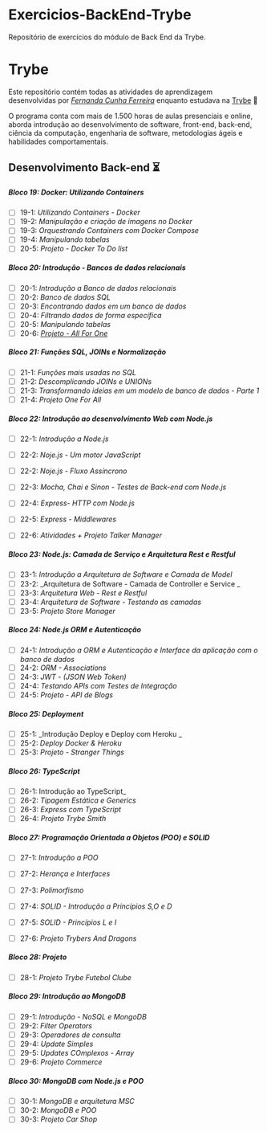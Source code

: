 # Exercicios-BackEnd-Trybe
Repositório de exercícios do módulo de Back End da Trybe.

# Trybe

Este repositório contém todas as atividades de aprendizagem desenvolvidas por _[Fernanda Cunha Ferreira](https://www.linkedin.com/in/fefcufe/)_ enquanto estudava na [Trybe](https://www.betrybe.com/) :rocket:


O programa conta com mais de 1.500 horas de aulas presenciais e online, aborda introdução ao desenvolvimento de software, front-end, back-end, ciência da computação, engenharia de software, metodologias ágeis e habilidades comportamentais.

## Desenvolvimento Back-end :hourglass_flowing_sand:

##### Bloco 19: Docker: Utilizando Containers

- [ ] 19-1: _Utilizando Containers - Docker_
- [ ] 19-2: _Manipulação e criação de imagens no Docker_
- [ ] 19-3: _Orquestrando Containers com Docker Compose_
- [ ] 19-4: _Manipulando tabelas_
- [ ] 20-5: _Projeto - Docker To Do list_

##### Bloco 20: Introdução - Bancos de dados relacionais

- [ ] 20-1: _Introdução a Banco de dados relacionais_
- [ ] 20-2: _Banco de dados SQL_
- [ ] 20-3: _Encontrando dados em um banco de dados_
- [ ] 20-4: _Filtrando dados de forma específica_
- [ ] 20-5: _Manipulando tabelas_
- [ ] 20-6: _[Projeto - All For One]()_

##### Bloco 21: Funções SQL, JOINs e Normalização

- [ ] 21-1: _Funções mais usadas no SQL_
- [ ] 21-2: _Descomplicando JOINs e UNIONs_
- [ ] 21-3: _Transformando ideias em um modelo de banco de dados - Parte 1_
- [ ] 21-4: _Projeto One For All_

##### Bloco 22: Introdução ao desenvolvimento Web com Node.js

- [ ] 22-1: _Introdução a Node.js_
- [ ] 22-2: _Noje.js - Um motor JavaScript_
- [ ] 22-2: _Noje.js - Fluxo Assíncrono_
- [ ] 22-3: _Mocha, Chai e Sinon - Testes de Back-end com Node.js_
- [ ] 22-4: _Express- HTTP com Node.js_
- [ ] 22-5: _Express - Middlewares_
- [ ] 22-6: _Atividades + Projeto Talker Manager_


##### Bloco 23: Node.js: Camada de Serviço e Arquitetura Rest e Restful

- [ ] 23-1: _Introdução a Arquitetura de Software e Camada de Model_
- [ ] 23-2: _Arquitetura de Software - Camada de Controller e Service _
- [ ] 23-3: _Arquitetura Web - Rest e Restful_
- [ ] 23-4: _Arquitetura de Software - Testando as camadas_
- [ ] 23-5: _Projeto Store Manager_

##### Bloco 24: Node.js ORM e Autenticação

- [ ] 24-1: _Introdução a ORM e Autenticação e Interface da aplicação com o banco de dados_
- [ ] 24-2: _ORM - Associations_
- [ ] 24-3: _JWT - (JSON Web Token)_
- [ ] 24-4: _Testando APIs com Testes de Integração_
- [ ] 24-5: _Projeto - API de Blogs_

##### Bloco 25: Deployment

- [ ] 25-1: _Introdução Deploy e Deploy com Heroku _
- [ ] 25-2: _Deploy Docker & Heroku_
- [ ] 25-3: _Projeto - Stranger Things_

##### Bloco 26: TypeScript

- [ ] 26-1: Introdução ao TypeScript_
- [ ] 26-2: _Tipagem Estática e Generics_
- [ ] 26-3: _Express com TypeScript_
- [ ] 26-4: _Projeto Trybe Smith_

##### Bloco 27: Programação Orientada a Objetos (POO) e SOLID

- [ ] 27-1: _Introdução a POO_
- [ ] 27-2: _Herança e Interfaces_
- [ ] 27-3: _Polimorfismo_
- [ ] 27-4: _SOLID - Introdução a Princípios S,O e D_
- [ ] 27-5: _SOLID - Princípios L e I_
- [ ] 27-6: _Projeto Trybers And Dragons_


##### Bloco 28: Projeto

- [ ] 28-1: _Projeto Trybe Futebol Clube_

##### Bloco 29: Introdução ao MongoDB

- [ ] 29-1: _Introdução - NoSQL e MongoDB_
- [ ] 29-2: _Filter Operators_
- [ ] 29-3: _Operadores de consulta_
- [ ] 29-4: _Update Simples_
- [ ] 29-5: _Updates COmplexos - Array_
- [ ] 29-6: _Projeto Commerce_

##### Bloco 30: MongoDB com Node.js e POO

- [ ] 30-1: _MongoDB e arquitetura MSC_
- [ ] 30-2: _MongoDB e POO_
- [ ] 30-3: _Projeto Car Shop_